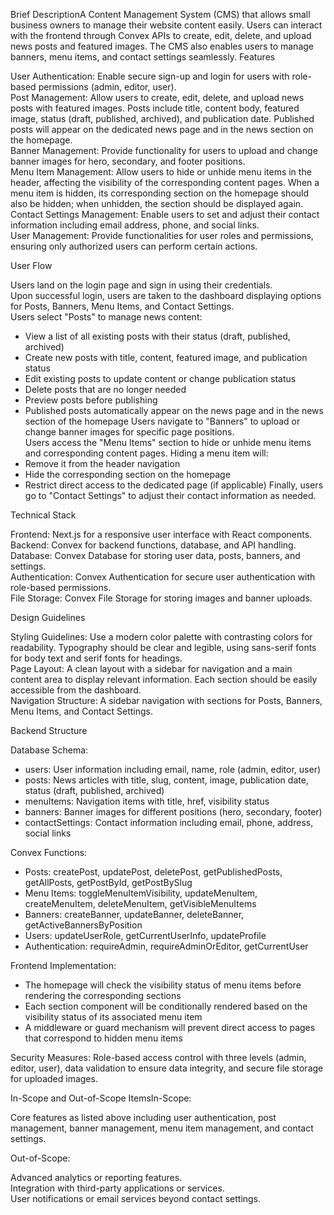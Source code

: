 Brief DescriptionA Content Management System (CMS) that allows small business owners to manage their website content easily. Users can interact with the frontend through Convex APIs to create, edit, delete, and upload news posts and featured images. The CMS also enables users to manage banners, menu items, and contact settings seamlessly.
Features  

User Authentication: Enable secure sign-up and login for users with role-based permissions (admin, editor, user).  
Post Management: Allow users to create, edit, delete, and upload news posts with featured images. Posts include title, content body, featured image, status (draft, published, archived), and publication date. Published posts will appear on the dedicated news page and in the news section on the homepage.  
Banner Management: Provide functionality for users to upload and change banner images for hero, secondary, and footer positions.  
Menu Item Management: Allow users to hide or unhide menu items in the header, affecting the visibility of the corresponding content pages. When a menu item is hidden, its corresponding section on the homepage should also be hidden; when unhidden, the section should be displayed again.  
Contact Settings Management: Enable users to set and adjust their contact information including email address, phone, and social links.  
User Management: Provide functionalities for user roles and permissions, ensuring only authorized users can perform certain actions.

User Flow  

Users land on the login page and sign in using their credentials.  
Upon successful login, users are taken to the dashboard displaying options for Posts, Banners, Menu Items, and Contact Settings.  
Users select "Posts" to manage news content:
  - View a list of all existing posts with their status (draft, published, archived)
  - Create new posts with title, content, featured image, and publication status
  - Edit existing posts to update content or change publication status
  - Delete posts that are no longer needed
  - Preview posts before publishing
  - Published posts automatically appear on the news page and in the news section of the homepage
Users navigate to "Banners" to upload or change banner images for specific page positions.  
Users access the "Menu Items" section to hide or unhide menu items and corresponding content pages. Hiding a menu item will:
  - Remove it from the header navigation
  - Hide the corresponding section on the homepage
  - Restrict direct access to the dedicated page (if applicable)
Finally, users go to "Contact Settings" to adjust their contact information as needed.

Technical Stack  

Frontend: Next.js for a responsive user interface with React components.  
Backend: Convex for backend functions, database, and API handling.  
Database: Convex Database for storing user data, posts, banners, and settings.  
Authentication: Convex Authentication for secure user authentication with role-based permissions.  
File Storage: Convex File Storage for storing images and banner uploads.

Design Guidelines  

Styling Guidelines: Use a modern color palette with contrasting colors for readability. Typography should be clear and legible, using sans-serif fonts for body text and serif fonts for headings.  
Page Layout: A clean layout with a sidebar for navigation and a main content area to display relevant information. Each section should be easily accessible from the dashboard.  
Navigation Structure: A sidebar navigation with sections for Posts, Banners, Menu Items, and Contact Settings.

Backend Structure  

Database Schema:
- users: User information including email, name, role (admin, editor, user)
- posts: News articles with title, slug, content, image, publication date, status (draft, published, archived)
- menuItems: Navigation items with title, href, visibility status
- banners: Banner images for different positions (hero, secondary, footer)
- contactSettings: Contact information including email, phone, address, social links

Convex Functions:
- Posts: createPost, updatePost, deletePost, getPublishedPosts, getAllPosts, getPostById, getPostBySlug
- Menu Items: toggleMenuItemVisibility, updateMenuItem, createMenuItem, deleteMenuItem, getVisibleMenuItems
- Banners: createBanner, updateBanner, deleteBanner, getActiveBannersByPosition
- Users: updateUserRole, getCurrentUserInfo, updateProfile
- Authentication: requireAdmin, requireAdminOrEditor, getCurrentUser

Frontend Implementation:
- The homepage will check the visibility status of menu items before rendering the corresponding sections
- Each section component will be conditionally rendered based on the visibility status of its associated menu item
- A middleware or guard mechanism will prevent direct access to pages that correspond to hidden menu items

Security Measures: Role-based access control with three levels (admin, editor, user), data validation to ensure data integrity, and secure file storage for uploaded images.

In-Scope and Out-of-Scope ItemsIn-Scope:  

Core features as listed above including user authentication, post management, banner management, menu item management, and contact settings.

Out-of-Scope:  

Advanced analytics or reporting features.  
Integration with third-party applications or services.  
User notifications or email services beyond contact settings.

